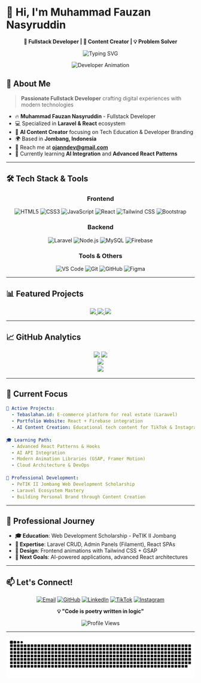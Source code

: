 # 👋 Hi, I'm Muhammad Fauzan Nasyruddin

<div align="center">
  
  **🚀 Fullstack Developer | 🎥 Content Creator | 💡 Problem Solver**
  
  ![Typing SVG](https://readme-typing-svg.demolab.com?font=Fira+Code&size=22&duration=3000&pause=1000&color=00D9FF&center=true&vCenter=true&width=500&lines=Welcome+to+my+GitHub+Profile!;Fullstack+Web+Developer;Laravel+%7C+React+%7C+Tailwind+CSS;Building+Digital+Solutions;Let's+create+something+amazing!)

  <img src="https://media.giphy.com/media/qgQUggAC3Pfv687qPC/giphy.gif" width="400" alt="Developer Animation" />

</div>

## 🚀 About Me

> **Passionate Fullstack Developer** crafting digital experiences with modern technologies

- 🔥 **Muhammad Fauzan Nasyruddin** - Fullstack Developer
- 💻 Specialized in **Laravel & React** ecosystem
- 🎥 **AI Content Creator** focusing on Tech Education & Developer Branding
- 🌍 Based in **Jombang, Indonesia**
- 📧 Reach me at **ojanndev@gmail.com**
- 🎯 Currently learning **AI Integration** and **Advanced React Patterns**

---

## 🛠️ Tech Stack & Tools

<div align="center">

### Frontend
![HTML5](https://img.shields.io/badge/HTML5-E34F26?style=for-the-badge&logo=html5&logoColor=white)
![CSS3](https://img.shields.io/badge/CSS3-1572B6?style=for-the-badge&logo=css3&logoColor=white)
![JavaScript](https://img.shields.io/badge/JavaScript-F7DF1E?style=for-the-badge&logo=javascript&logoColor=black)
![React](https://img.shields.io/badge/React-20232A?style=for-the-badge&logo=react&logoColor=61DAFB)
![Tailwind CSS](https://img.shields.io/badge/Tailwind_CSS-38B2AC?style=for-the-badge&logo=tailwind-css&logoColor=white)
![Bootstrap](https://img.shields.io/badge/Bootstrap-563D7C?style=for-the-badge&logo=bootstrap&logoColor=white)

### Backend
![Laravel](https://img.shields.io/badge/Laravel-FF2D20?style=for-the-badge&logo=laravel&logoColor=white)
![Node.js](https://img.shields.io/badge/Node.js-43853D?style=for-the-badge&logo=node.js&logoColor=white)
![MySQL](https://img.shields.io/badge/MySQL-00000F?style=for-the-badge&logo=mysql&logoColor=white)
![Firebase](https://img.shields.io/badge/Firebase-039BE5?style=for-the-badge&logo=Firebase&logoColor=white)

### Tools & Others
![VS Code](https://img.shields.io/badge/VS_Code-0078D4?style=for-the-badge&logo=visual%20studio%20code&logoColor=white)
![Git](https://img.shields.io/badge/Git-F05032?style=for-the-badge&logo=git&logoColor=white)
![GitHub](https://img.shields.io/badge/GitHub-100000?style=for-the-badge&logo=github&logoColor=white)
![Figma](https://img.shields.io/badge/Figma-F24E1E?style=for-the-badge&logo=figma&logoColor=white)

</div>

---

## 📊 Featured Projects

<div align="center">
  
  <a href="https://github.com/ojanndev/app-inventory">
    <img src="https://github-readme-stats.vercel.app/api/pin/?username=ojanndev&repo=app-inventory&theme=tokyonight&show_owner=true&hide_border=true&border_radius=10" />
  </a>
  
  <a href="https://github.com/ojanndev/Green-Wakaf">
    <img src="https://github-readme-stats.vercel.app/api/pin/?username=ojanndev&repo=Green-Wakaf&theme=tokyonight&show_owner=true&hide_border=true&border_radius=10" />
  </a>
  
  <a href="https://github.com/ojanndev/web-promptin">
    <img src="https://github-readme-stats.vercel.app/api/pin/?username=ojanndev&repo=web-promptin&theme=tokyonight&show_owner=true&hide_border=true&border_radius=10" />
  </a>

</div>

---

## 📈 GitHub Analytics

<div align="center">
  
  <img height="180em" src="https://github-readme-stats.vercel.app/api?username=ojanndev&show_icons=true&theme=tokyonight&include_all_commits=true&count_private=true&hide_border=true&border_radius=10" />
  
  <img height="180em" src="https://github-readme-stats.vercel.app/api/top-langs/?username=ojanndev&layout=compact&theme=tokyonight&hide_border=true&border_radius=10&langs_count=8" />

</div>

<div align="center">
  
  <img src="https://github-readme-streak-stats.herokuapp.com/?user=ojanndev&theme=tokyonight&hide_border=true&border_radius=10" />

</div>

<div align="center">
  
  <img src="https://github-readme-activity-graph.vercel.app/graph?username=ojanndev&theme=tokyo-night&hide_border=true&border_radius=10" />

</div>

---

## 🎯 Current Focus

```yaml
🚧 Active Projects:
  - Tebaslahan.id: E-commerce platform for real estate (Laravel)
  - Portfolio Website: React + Firebase integration
  - AI Content Creation: Educational tech content for TikTok & Instagram

🎓 Learning Path:
  - Advanced React Patterns & Hooks
  - AI API Integration
  - Modern Animation Libraries (GSAP, Framer Motion)
  - Cloud Architecture & DevOps

💼 Professional Development:
  - PeTIK II Jombang Web Development Scholarship
  - Laravel Ecosystem Mastery
  - Building Personal Brand through Content Creation
```

---

## 🌟 Professional Journey

- **🎓 Education**: Web Development Scholarship - PeTIK II Jombang
- **💼 Expertise**: Laravel CRUD, Admin Panels (Filament), React SPAs
- **🎨 Design**: Frontend animations with Tailwind CSS + GSAP
- **🔮 Next Goals**: AI-powered applications, advanced React architectures

---

## 📫 Let's Connect!

<div align="center">

[![Email](https://img.shields.io/badge/Email-D14836?style=for-the-badge&logo=gmail&logoColor=white)](mailto:ojanndev@gmail.com)
[![GitHub](https://img.shields.io/badge/GitHub-100000?style=for-the-badge&logo=github&logoColor=white)](https://github.com/ojanndev)
[![LinkedIn](https://img.shields.io/badge/LinkedIn-0077B5?style=for-the-badge&logo=linkedin&logoColor=white)](#)
[![TikTok](https://img.shields.io/badge/TikTok-000000?style=for-the-badge&logo=tiktok&logoColor=white)](#)
[![Instagram](https://img.shields.io/badge/Instagram-E4405F?style=for-the-badge&logo=instagram&logoColor=white)](#)

**💡 "Code is poetry written in logic"**

![Profile Views](https://komarev.com/ghpvc/?username=ojanndev&color=00D9FF&style=for-the-badge)

</div>

---

<div align="center">
  <img src="https://raw.githubusercontent.com/Platane/snk/output/github-contribution-grid-snake.svg" alt="Snake eating my contributions" />
</div>
